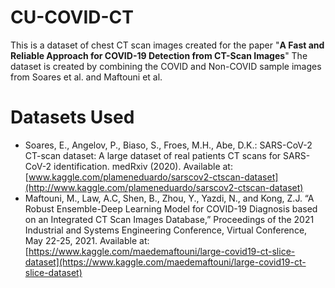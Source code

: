 # CU-COVID-CT
This is a dataset of chest CT scan images created for the paper "**A Fast and Reliable Approach for COVID-19 Detection from CT-Scan Images**"
The dataset is created by combining the COVID and Non-COVID sample images from Soares et al. and Maftouni et al.

# Datasets Used
- Soares, E., Angelov, P., Biaso, S., Froes, M.H., Abe, D.K.: SARS-CoV-2 CT-scan dataset: A large dataset of real patients CT scans for SARS-CoV-2 identification. medRxiv (2020).
Available at: [www.kaggle.com/plameneduardo/sarscov2-ctscan-dataset](http://www.kaggle.com/plameneduardo/sarscov2-ctscan-dataset)
- Maftouni, M., Law, A.C, Shen, B., Zhou, Y., Yazdi, N., and Kong, Z.J. “A Robust Ensemble-Deep Learning Model for COVID-19 Diagnosis based on an Integrated CT Scan Images Database,” Proceedings of the 2021 Industrial and Systems Engineering Conference, Virtual Conference, May 22-25, 2021.
Available at: [https://www.kaggle.com/maedemaftouni/large-covid19-ct-slice-dataset](https://www.kaggle.com/maedemaftouni/large-covid19-ct-slice-dataset)
